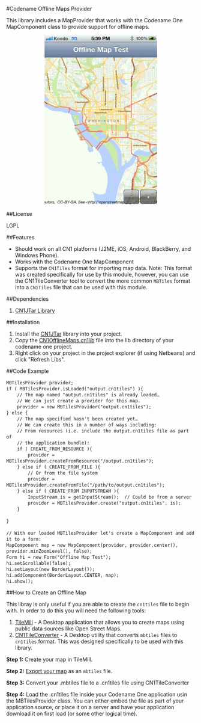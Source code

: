 #Codename Offline Maps Provider




This library includes a MapProvider that works with the Codename One MapComponent class to provide support for offline maps. 

<center><img src="screenshots/ios_ss.jpg" width="300"/></center>

##License

LGPL

##Features

* Should work on all CN1 platforms (J2ME, iOS, Android, BlackBerry, and Windows Phone).
* Works with the Codename One MapComponent
* Supports the `CN1Tiles` format for importing map data.  Note:  This format was created specifically for use by this module, however, you can use the CN1TileConverter tool to convert the more common `MBTiles` format into a `CN1Tiles` file that can be used with this module.

##Dependencies

1. [CN1JTar Library](https://github.com/shannah/CN1JTar)


##Installation


1. Install the [CN1JTar](https://github.com/shannah/CN1JTar) library into your project.
2. Copy the [CN1OfflineMaps.cn1lib](dist/CN1OfflineMaps.cn1lib) file into the lib directory of your codename one project.
3. Right click on your project in the project explorer (if using Netbeans) and click "Refresh Libs".


##Code Example

~~~
MBTilesProvider provider; 
if ( MBTilesProvider.isLoaded("output.cn1tiles") ){
    // The map named "output.cn1tiles" is already loaded…
    // We can just create a provider for this map.
    provider = new MBTilesProvider("output.cn1tiles");
} else {
    // The map specified hasn't been created yet…
    // We can create this in a number of ways including:
    // From resources (i.e. include the output.cn1tiles file as part of 
    // the application bundle):
    if ( CREATE_FROM_RESOURCE ){
        provider = MBTilesProvider.createFromResource("/output.cn1tiles");
    } else if ( CREATE_FROM_FILE ){
        // Or from the file system
        provider = MBTilesProvider.createFromFile("/path/to/output.cn1tiles");
    } else if ( CREATE FROM INPUTSTREAM ){
        InputStream is = getInputStream();  // Could be from a server
        provider = MBTilesProvider.create("output.cn1tiles", is);
    }
        
}

// With our loaded MBTilesProvider let's create a MapComponent and add it to a form:
MapComponent map = new MapComponent(provider, provider.center(), provider.minZoomLevel(), false);
Form hi = new Form("Offline Map Test");
hi.setScrollable(false);
hi.setLayout(new BorderLayout());
hi.addComponent(BorderLayout.CENTER, map);
hi.show();
~~~

##How to Create an Offline Map

This libray is only useful if you are able to create the `cn1tiles` file to begin with.  In order to do this you will need the following tools:

1. [TileMill](https://www.mapbox.com/tilemill/) - A Desktop application that allows you to create maps using public data sources like Open Street Maps.
2. [CN1TileConverter](https://github.com/shannah/CN1TileConverter) - A Desktop utility that converts `mbtiles` files to `cn1tiles` format.  This was designed specifically to be used with this library.

**Step 1:** Create your map in TileMill.

**Step 2:** [Export your map](https://www.mapbox.com/tilemill/docs/manual/exporting/) as an `mbtiles` file.

**Step 3:** Convert your .mbtiles file to a .cn1tiles file using CN1TileConverter

**Step 4:** Load the .cn1tiles file inside your Codename One application usin the MBTilesProvider class.  You can either embed the file as part of your application source, or place it on a server and have your application download it on first load (or some other logical time).